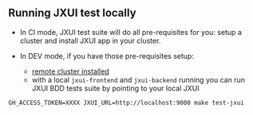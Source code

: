 ## Running JXUI test locally
* In CI mode, JXUI test suite will do all pre-requisites for you: setup a cluster and install JXUI app in your cluster.

*  In DEV mode, if you have those pre-requisites setup:
    * [remote cluster installed](https://docs.cloudbees.com/docs/cloudbees-jenkins-x-distribution/latest/install-guide/cluster) 
    * with a local `jxui-frontend` and `jxui-backend` running
you can run JXUI BDD tests suite by pointing to your local JXUI
```
GH_ACCESS_TOKEN=XXXX JXUI_URL=http://localhost:9000 make test-jxui
```